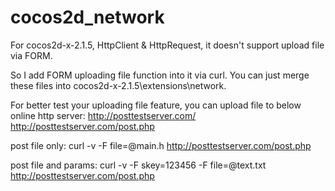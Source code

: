 # cocos2d_network

For cocos2d-x-2.1.5, HttpClient & HttpRequest, it doesn't support upload file via FORM.

So I add FORM uploading file function into it via curl. You can just merge these files into cocos2d-x-2.1.5\extensions\network.

For better test your uploading file feature, you can upload file to below online http server:
http://posttestserver.com/
http://posttestserver.com/post.php

post file only:
curl -v -F file=@main.h http://posttestserver.com/post.php

post file and params:
curl -v -F skey=123456 -F file=@text.txt http://posttestserver.com/post.php
